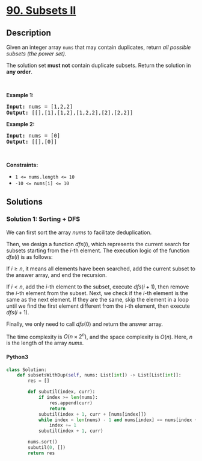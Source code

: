 # [90. Subsets II](https://leetcode.com/problems/subsets-ii)

## Description

<!-- description:start -->

<p>Given an integer array <code>nums</code> that may contain duplicates, return <em>all possible</em> <span data-keyword="subset"><em>subsets</em></span><em> (the power set)</em>.</p>

<p>The solution set <strong>must not</strong> contain duplicate subsets. Return the solution in <strong>any order</strong>.</p>

<p>&nbsp;</p>
<p><strong class="example">Example 1:</strong></p>
<pre><strong>Input:</strong> nums = [1,2,2]
<strong>Output:</strong> [[],[1],[1,2],[1,2,2],[2],[2,2]]
</pre><p><strong class="example">Example 2:</strong></p>
<pre><strong>Input:</strong> nums = [0]
<strong>Output:</strong> [[],[0]]
</pre>
<p>&nbsp;</p>
<p><strong>Constraints:</strong></p>

<ul>
	<li><code>1 &lt;= nums.length &lt;= 10</code></li>
	<li><code>-10 &lt;= nums[i] &lt;= 10</code></li>
</ul>

<!-- description:end -->

## Solutions

<!-- solution:start -->

### Solution 1: Sorting + DFS

We can first sort the array $\textit{nums}$ to facilitate deduplication.

Then, we design a function $\textit{dfs}(i)$, which represents the current search for subsets starting from the $i$-th element. The execution logic of the function $\textit{dfs}(i)$ is as follows:

If $i \geq n$, it means all elements have been searched, add the current subset to the answer array, and end the recursion.

If $i < n$, add the $i$-th element to the subset, execute $\textit{dfs}(i + 1)$, then remove the $i$-th element from the subset. Next, we check if the $i$-th element is the same as the next element. If they are the same, skip the element in a loop until we find the first element different from the $i$-th element, then execute $\textit{dfs}(i + 1)$.

Finally, we only need to call $\textit{dfs}(0)$ and return the answer array.

The time complexity is $O(n \times 2^n)$, and the space complexity is $O(n)$. Here, $n$ is the length of the array $\textit{nums}$.

<!-- tabs:start -->

#### Python3

```python
class Solution:
    def subsetsWithDup(self, nums: List[int]) -> List[List[int]]:
        res = []

        def subutil(index, curr):
            if index >= len(nums):
                res.append(curr)
                return
            subutil(index + 1, curr + [nums[index]])
            while index < len(nums) - 1 and nums[index] == nums[index + 1]:
                index += 1
            subutil(index + 1, curr)

        nums.sort()
        subutil(0, [])
        return res
```
